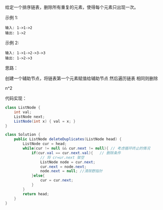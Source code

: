 给定一个排序链表，删除所有重复的元素，使得每个元素只出现一次。

示例 1:

```
输入: 1->1->2
输出: 1->2
```

示例 2:

```
输入: 1->1->2->3->3
输出: 1->2->3
```



思路：

创建一个辅助节点，将链表第一个元素赋值给辅助节点  然后遍历链表  相同则删除

n^2



代码实现：

```java
class ListNode {
    int val;
    ListNode next;
    ListNode(int x) { val = x; }
}

class Solution {
    public ListNode deleteDuplicates(ListNode head) {
        ListNode cur = head;     
        while(cur != null && cur.next != null){ // 考虑循环终止的情况
            if(cur.val == cur.next.val){   // 删除条件
                // 将 cr=ur.next 架空
                ListNode node = cur.next;
                cur.next = node.next;     
                node.next = null; //清除野指针
            }else{
                cur = cur.next;
            }
        }
        return head;
    }
}
```

